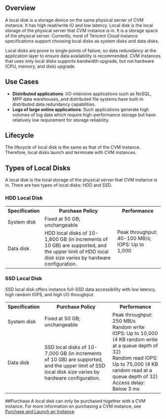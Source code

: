 ## Overview
A local disk is a storage device on the same physical server of CVM instance. It has high read/write IO and low latency.
Local disk is the local storage of the physical server that CVM instance is in. It is a storage space of the physical server. Currently, most of Tencent Cloud instance specifications support choosing local disks as system disks and data disks.

Local disks are prone to single points of failure, so data redundancy at the application layer to ensure data availability is recommended. CVM instances that uses only local disks supports bandwidth upgrade, but not hardware (CPU, memory, and disk) upgrade.

## Use Cases
- **Distributed applications**: I/O-intensive applications such as NoSQL, MPP data warehouses, and distributed file systems have built-in distributed data redundancy capabilities. 
- **Logs of large online applications**: Such applications generate high volumes of log data which require high-performance storage but have relatively low requirement for storage reliability. 

## Lifecycle
The lifecycle of local disk is the same as that of the CVM instance. Therefore, local disks launch and terminate with CVM instances.

## Types of Local Disks
A local disk is the local storage of the physical server that CVM instance is in. There are two types of local disks: HDD and SSD.

### HDD Local Disk

<table class="typical">
    <tbody>
    <tr>
        <th>Specification</th>
        <th>Purchase Policy</th>
        <th>Performance</th>
    </tr>
    <tr>
        <td>System disk</td>
        <td>Fixed at 50 GB; unchangeable</td>
        <td rowspan="2">Peak throughput: 40-100 MB/s; IOPS: Up to 1,000</td>
    </tr>
    <tr>
        <td>Data disk</td>
        <td>HDD local disks of 10-1,600 GB (in increments of 10 GB) are supported, and the upper limit of HDD local disk size varies by hardware configuration. </td>
    </tr>
</tbody></table>

### SSD Local Disk
SSD local disk offers instance full-SSD data accessibility with low latency, high random IOPS, and high I/O throughput.
<table class="SSD">
    <tbody>
    <tr>
        <th>Specification</th>
        <th>Purchase Policy</th>
        <th>Performance</th>
    </tr>
    <tr>
        <td >System disk</td>
        <td>Fixed at 50 GB; unchangeable</td>
        <td rowspan="2">Peak throughput: 250 MB/s <br>Random write IOPS: Up to 10,000 (4 KB random write at a queue depth of 32) <br>Random read IOPS: Up to 75,000 (4 KB random read at a queue depth of 32) <br> Access delay: Below 3 ms
</td>
    </tr>
    <tr>
        <td>Data disk</td>
        <td>SSD local disks of 10-7,000 GB (in increments of 10 GB) are supported, and the upper limit of SSD local disk size varies by hardware configuration. </td>
    </tr>
</tbody></table>

##Purchase
A local disk can only be purchased together with a CVM instance. For more information on purchasing a CVM instance, see [Purchase and Launch an Instance](/doc/product/213/4855).
